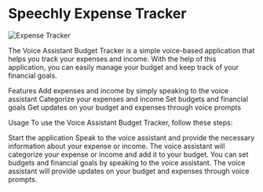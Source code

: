 # Speechly Expense Tracker

![Expense Tracker](https://i.ibb.co/VJjj3Kp/Screenshot-2020-12-18-205600.png)

The Voice Assistant Budget Tracker is a simple voice-based application that helps you track your expenses and income. With the help of this application, you can easily manage your budget and keep track of your financial goals.

Features
  Add expenses and income by simply speaking to the voice assistant
  Categorize your expenses and income
  Set budgets and financial goals
  Get updates on your budget and expenses through voice prompts
  
  Usage
    To use the Voice Assistant Budget Tracker, follow these steps:

Start the application 
  Speak to the voice assistant and provide the necessary information about your expense or income.
  The voice assistant will categorize your expense or income and add it to your budget.
  You can set budgets and financial goals by speaking to the voice assistant.
  The voice assistant will provide updates on your budget and expenses through voice prompts.
